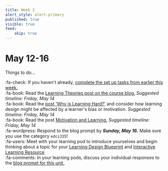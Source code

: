 ```yaml
---
title: Week 2
alert_style: alert-primary
published: true
visible: true
feed:
    skip: true
---
```


# May 12-16
Things to do...

:fa-check: If you haven't already, [complete the set up tasks from earlier this week.](https://teaching.madland.ca/edci335-202105/home/welcome)  
:fa-book: Read the [Learning Theories post on the course blog.](https://edtechuvic.ca/edci335/learning-theories) *Suggested timeline: Friday, May 14*  
:fa-book: Read the [post 'Why is Learning Hard?'](https://edtechuvic.ca/edci335/why-is-learning-hard/) and consider how learning design might be affected by a learner's bias or motivation. *Suggested timeline: Friday, May 14*  
:fa-book: Read the post [Motivation and Learning.](https://edtechuvic.ca/edci335/motivation/) *Suggested timeline: Friday, May 14*  
:fa-wordpress: Respond to the blog prompt by ***Sunday, May 16.***  Make sure you use the category `edci335`!  
:fa-users: Meet with your learning pod to introduce yourselves and begin thinking about a topic for your [Learning Design Blueprint](https://edtechuvic.ca/edci335/updated-learning-design-blueprint/) and [Interactive Learning Resource](https://edtechuvic.ca/edci335/interactive-learning-resource/)  
:fa-comments: In your learning pods, discuss your individual responses to the [blog prompt for this unit.](https://edtechuvic.ca/edci335/prompt-learning-motivation-and-theory)
